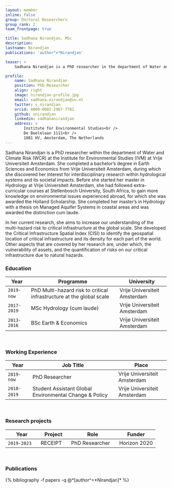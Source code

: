 ```yaml
---
layout: member
inline: false
group: Doctoral Researchers
group_rank: 2
team_frontpage: true

title: Sadhana Nirandjan, MSc
description: 
lastname: Nirandjan
publications: 'author^=*Nirandjan'

teaser: >
    Sadhana Nirandjan is a PhD researcher in the department of Water and Climate Risk (WCR) of the Institute for Environmental Studies (IVM) at Vrije Universiteit Amsterdam.

profile:
    name: Sadhana Nirandjan
    position: PhD Researcher
    align: right
    image: nirandjan-profile.jpg
    email: sadhana.nirandjan@vu.nl
    twitter: s_nirandjan
    orcid: 0000-0002-2967-7782
    github: snirandjan
    linkedin: sadhananirandjan
    address: >
        Institute for Environmental Studies<br />
        De Boelelaan 1111<br />
        1081 HV, Amsterdam, The Netherlands
---
```


Sadhana Nirandjan is a PhD researcher within the department of Water and Climate Risk (WCR) at the Institute for Environmental Studies (IVM) at Vrije Universiteit Amsterdam. She completed a bachelor’s degree in Earth Sciences and Economics from Vrije Universiteit Amsterdam, during which she discovered her interest for interdisciplinary research within hydrological systems and its societal impacts. Before she started her master in Hydrology at Vrije Universiteit Amsterdam, she had followed extra-curricular courses at Stellenbosch University, South Africa, to gain more knowledge on environmental issues experienced abroad, for which she was awarded the Holland Scholarship. She completed her master’s in Hydrology with a thesis on Managed Aquifer Systems in coastal areas and was awarded the distinction cum laude. 

In her current research, she aims to increase our understanding of the multi-hazard risk to critical infrastructure at the global scale. She developed the Critical Infrastructure Spatial Index (CISI) to identify the geospatial location of critical infrastructure and its density for each part of the world. Other aspects that are covered by her research are, under which, the vulnerability of assets, and the quantification of risks on our critical infrastructure due to natural hazards. 
<br>

### Education 

Year  | Programme | University
-------|-------------------| ----------- 
`2019-now`&nbsp; &nbsp;| PhD Multi-hazard risk to critical infrastructure at the global scale| Vrije Universiteit Amsterdam 
`2017-2019` | MSc Hydrology (cum laude) | Vrije Universiteit Amsterdam
`2013-2016` | BSc Earth & Economics | Vrije Universiteit Amsterdam

<br>

### Working Experience

Year  | Job Title | Place 
-------|-------------------| ----------- 
`2019-now` | PhD Researcher | Vrije Universiteit Amsterdam 
`2018-2019` &nbsp;&nbsp; | Student Assistant Global Environmental Change & Policy &nbsp;&nbsp;| Vrije Universiteit Amsterdam 

<br>

### Research projects

Year | Project | Role | Funder 
-------|-------------------| ----------- | ---------
`2019-2023` &nbsp;&nbsp; | RECEIPT  &nbsp;&nbsp;| PhD Researcher  &nbsp;&nbsp;| Horizon 2020

<br>

### Publications
<div class="publications">
  {% bibliography -f papers -q @*[author^=*Nirandjan]* %}
</div>

